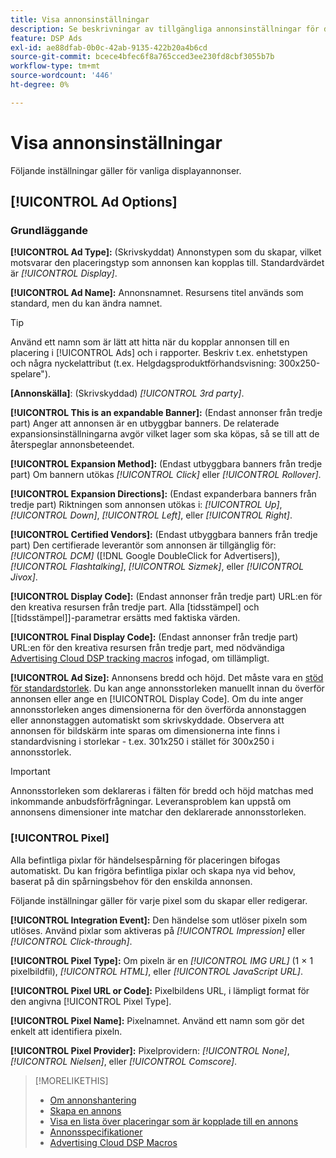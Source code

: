 ```yaml
---
title: Visa annonsinställningar
description: Se beskrivningar av tillgängliga annonsinställningar för displayannonser.
feature: DSP Ads
exl-id: ae88dfab-0b0c-42ab-9135-422b20a4b6cd
source-git-commit: bcece4bfec6f8a765cced3ee230fd8cbf3055b7b
workflow-type: tm+mt
source-wordcount: '446'
ht-degree: 0%

---
```


# Visa annonsinställningar

Följande inställningar gäller för vanliga displayannonser.

## [!UICONTROL Ad Options]

### Grundläggande

**[!UICONTROL Ad Type]:** (Skrivskyddat) Annonstypen som du skapar, vilket motsvarar den placeringstyp som annonsen kan kopplas till. Standardvärdet är *[!UICONTROL Display]*.

**[!UICONTROL Ad Name]:** Annonsnamnet. Resursens titel används som standard, men du kan ändra namnet.

>[!TIP]
>
> Använd ett namn som är lätt att hitta när du kopplar annonsen till en placering i [!UICONTROL Ads] och i rapporter. Beskriv t.ex. enhetstypen och några nyckelattribut (t.ex. Helgdagsproduktförhandsvisning: 300x250-spelare&quot;).

**\[Annonskälla\]**: (Skrivskyddad) *[!UICONTROL 3rd party]*.

**[!UICONTROL This is an expandable Banner]:** (Endast annonser från tredje part) Anger att annonsen är en utbyggbar banners. De relaterade expansionsinställningarna avgör vilket lager som ska köpas, så se till att de återspeglar annonsbeteendet.

**[!UICONTROL Expansion Method]:** (Endast utbyggbara banners från tredje part) Om bannern utökas *[!UICONTROL Click]* eller *[!UICONTROL Rollover]*.

**[!UICONTROL Expansion Directions]:** (Endast expanderbara banners från tredje part) Riktningen som annonsen utökas i: *[!UICONTROL Up]*, *[!UICONTROL Down]*, *[!UICONTROL Left]*, eller *[!UICONTROL Right]*.

**[!UICONTROL Certified Vendors]:** (Endast utbyggbara banners från tredje part) Den certifierade leverantör som annonsen är tillgänglig för: *[!UICONTROL DCM]* ([!DNL Google DoubleClick for Advertisers]), *[!UICONTROL Flashtalking]*, *[!UICONTROL Sizmek]*, eller *[!UICONTROL Jivox]*.

**[!UICONTROL Display Code]:** (Endast annonser från tredje part) URL:en för den kreativa resursen från tredje part. Alla [tidsstämpel] och [[tidsstämpel]]-parametrar ersätts med faktiska värden.

**[!UICONTROL Final Display Code]:** (Endast annonser från tredje part) URL:en för den kreativa resursen från tredje part, med nödvändiga [Advertising Cloud DSP tracking macros](/help/dsp/campaign-management/macros.md) infogad, om tillämpligt.

**[!UICONTROL Ad Size]:** Annonsens bredd och höjd. Det måste vara en [stöd för standardstorlek](ad-specs.md). Du kan ange annonsstorleken manuellt innan du överför annonsen eller ange en [!UICONTROL Display Code]. Om du inte anger annonsstorleken anges dimensionerna för den överförda annonstaggen eller annonstaggen automatiskt som skrivskyddade. Observera att annonsen för bildskärm inte sparas om dimensionerna inte finns i standardvisning i storlekar - t.ex. 301x250 i stället för 300x250 i annonsstorlek.

>[!IMPORTANT]
>
> Annonsstorleken som deklareras i fälten för bredd och höjd matchas med inkommande anbudsförfrågningar. Leveransproblem kan uppstå om annonsens dimensioner inte matchar den deklarerade annonsstorleken.

### [!UICONTROL Pixel]

Alla befintliga pixlar för händelsespårning för placeringen bifogas automatiskt. Du kan frigöra befintliga pixlar och skapa nya vid behov, baserat på din spårningsbehov för den enskilda annonsen.

Följande inställningar gäller för varje pixel som du skapar eller redigerar.

**[!UICONTROL Integration Event]:** Den händelse som utlöser pixeln som utlöses. Använd pixlar som aktiveras på *[!UICONTROL Impression]* eller *[!UICONTROL Click-through]*.

**[!UICONTROL Pixel Type]:** Om pixeln är en *[!UICONTROL IMG URL]* (1 × 1 pixelbildfil), *[!UICONTROL HTML]*, eller *[!UICONTROL JavaScript URL]*.

**[!UICONTROL Pixel URL or Code]:** Pixelbildens URL, i lämpligt format för den angivna [!UICONTROL Pixel Type].

**[!UICONTROL Pixel Name]:** Pixelnamnet. Använd ett namn som gör det enkelt att identifiera pixeln.

**[!UICONTROL Pixel Provider]:** Pixelprovidern: *[!UICONTROL None]*, *[!UICONTROL Nielsen]*, eller *[!UICONTROL Comscore]*.

>[!MORELIKETHIS]
>
>* [Om annonshantering](ad-about.md)
>* [Skapa en annons](ad-create.md)
>* [Visa en lista över placeringar som är kopplade till en annons](ad-list-placements.md)
>* [Annonsspecifikationer](ad-specs.md)
>* [Advertising Cloud DSP Macros](/help/dsp/campaign-management/macros.md)

